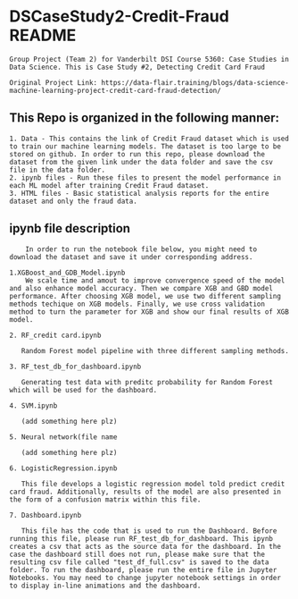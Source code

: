 # DSCaseStudy2-Credit-Fraud README
    Group Project (Team 2) for Vanderbilt DSI Course 5360: Case Studies in Data Science. This is Case Study #2, Detecting Credit Card Fraud

    Original Project Link: https://data-flair.training/blogs/data-science-machine-learning-project-credit-card-fraud-detection/

## This Repo is organized in the following manner: 
    1. Data - This contains the link of Credit Fraud dataset which is used to train our machine learning models. The dataset is too large to be stored on github. In order to run this repo, please download the dataset from the given link under the data folder and save the csv file in the data folder. 
    2. ipynb files - Run these files to present the model performance in each ML model after training Credit Fraud dataset.
    3. HTML files - Basic statistical analysis reports for the entire dataset and only the fraud data.

## ipynb file description
        In order to run the notebook file below, you might need to download the dataset and save it under corresponding address.

    1.XGBoost_and_GDB_Model.ipynb
        We scale time and amout to improve convergence speed of the model and also enhance model accuracy. Then we compare XGB and GBD model performance. After choosing XGB model, we use two different sampling methods techique on XGB models. Finally, we use cross validation method to turn the parameter for XGB and show our final results of XGB model.

    2. RF_credit card.ipynb
    
       Random Forest model pipeline with three different sampling methods.
   
    3. RF_test_db_for_dashboard.ipynb   
    
       Generating test data with preditc probability for Random Forest which will be used for the dashboard.
       
    4. SVM.ipynb
    
       (add something here plz)
       
    5. Neural network(file name
    
       (add something here plz)
       
    6. LogisticRegression.ipynb
    
       This file develops a logistic regression model told predict credit card fraud. Additionally, results of the model are also presented in the form of a confusion matrix within this file.
       
    7. Dashboard.ipynb
       
       This file has the code that is used to run the Dashboard. Before running this file, please run RF_test_db_for_dashboard. This ipynb creates a csv that acts as the source data for the dashboard. In the case the dashboard still does not run, please make sure that the resulting csv file called "test_df_full.csv" is saved to the data folder. To run the dashboard, please run the entire file in Jupyter Notebooks. You may need to change jupyter notebook settings in order to display in-line animations and the dashboard. 

